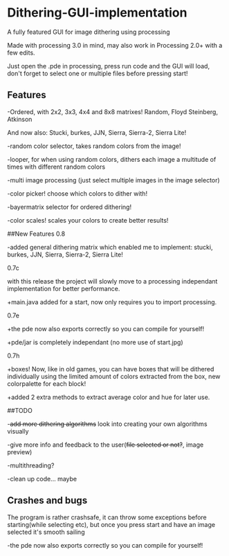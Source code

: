 # Dithering-GUI-implementation
A fully featured GUI for image dithering using processing

Made with processing 3.0 in mind, may also work in Processing 2.0+ with a few edits.

Just open the .pde in processing, press run code and the GUI will load,
don't forget to select one or multiple files before pressing start!

## Features

-Ordered, with 2x2, 3x3, 4x4 and 8x8 matrixes! Random, Floyd Steinberg, Atkinson

And now also:
Stucki, burkes, JJN, Sierra, Sierra-2, Sierra Lite!

-random color selector, takes random colors from the image!

-looper, for when using random colors, dithers each image a multitude of times with different random colors

-multi image processing (just select multiple images in the image selector)

-color picker! choose which colors to dither with!

-bayermatrix selector for ordered dithering!

-color scales! scales your colors to create better results!

##New Features
0.8

-added general dithering matrix which enabled me to implement:
stucki, burkes, JJN, Sierra, Sierra-2, Sierra Lite!

0.7c

with this release the project will slowly move to a processing independant implementation for better performance.

+main.java added for a start, now only requires you to import processing.
      
0.7e
      
+the pde now also exports correctly so you can compile for yourself!

+pde/jar is completely independant (no more use of start.jpg)

0.7h

+boxes! Now, like in old games, you can have boxes that will be dithered individually using the limited amount of colors extracted from the box, new colorpalette for each block!

+added 2 extra methods to extract average color and hue for later use.

##TODO

-~~add more dithering algorithms~~ look into creating your own algorithms visually

-give more info and feedback to the user(~~file selected or not?~~, image preview)

-multithreading?

-clean up code... maybe

## Crashes and bugs
The program is rather crashsafe, it can throw some exceptions before starting(while selecting etc),
but once you press start and have an image selected it's smooth sailing



-the pde now also exports correctly so you can compile for yourself!
